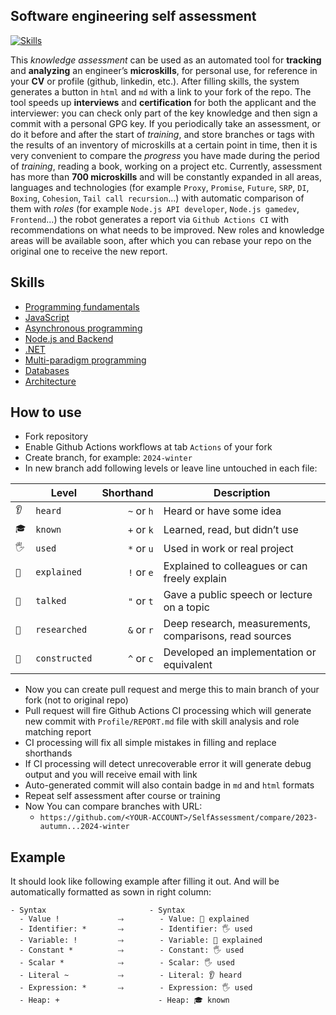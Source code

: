 ## Software engineering self assessment

[![Skills](https://img.shields.io/badge/Self_Assessment-68&nbsp;/&nbsp;289&nbsp;/&nbsp;731-009933?style=flat-square)](https://github.com/sashko2004-57/SelfAssessment/blob/main/Profile/REPORT.md)

This _knowledge assessment_ can be used as an automated tool for **tracking** and **analyzing** an engineer’s **microskills**, for personal use, for reference in your **CV** or profile (github, linkedin, etc.). After filling skills, the system generates a button in `html` and `md` with a link to your fork of the repo. The tool speeds up **interviews** and **certification** for both the applicant and the interviewer: you can check only part of the key knowledge and then sign a commit with a personal GPG key. If you periodically take an assessment, or do it before and after the start of _training_, and store branches or tags with the results of an inventory of microskills at a certain point in time, then it is very convenient to compare the _progress_ you have made during the period of _training_, reading a book, working on a project etc. Currently, assessment has more than **700 microskills** and will be constantly expanded in all areas, languages and technologies (for example `Proxy`, `Promise`, `Future`, `SRP`, `DI`, `Boxing`, `Cohesion`, `Tail call recursion`...) with automatic comparison of them with _roles_ (for example `Node.js API developer`, `Node.js gamedev`, `Frontend`...) the robot generates a report via `Github Actions CI` with recommendations on what needs to be improved. New roles and knowledge areas will be available soon, after which you can rebase your repo on the original one to receive the new report.

## Skills

- [Programming fundamentals](Skills/Programming.md)
- [JavaScript](Skills/JavaScript.md)
- [Asynchronous programming](Skills/Async.md)
- [Node.js and Backend](Skills/NodeJS.md)
- [.NET](Skills/DotNET.md)
- [Multi-paradigm programming](Skills/Paradigms.md)
- [Databases](Skills/Databases.md)
- [Architecture](Skills/Architecture.md)

## How to use

- Fork repository
- Enable Github Actions workflows at tab `Actions` of your fork
- Create branch, for example: `2024-winter`
- In new branch add following levels or leave line untouched in each file:

|      | Level         | Shorthand  | Description                                            |
| ---- | ------------- | ----------:| ------------------------------------------------------ |
| `👂` | `heard`       | `~` or `h` | Heard or have some idea                                |
| `🎓` | `known`       | `+` or `k` | Learned, read, but didn’t use                          |
| `🖐️` | `used`        | `*` or `u` | Used in work or real project                           |
| `🙋` | `explained`   | `!` or `e` | Explained to colleagues or can freely explain          |
| `📢` | `talked`      | `"` or `t` | Gave a public speech or lecture on a topic             |
| `🔬` | `researched`  | `&` or `r` | Deep research, measurements, comparisons, read sources |
| `🚀` | `constructed` | `^` or `c` | Developed an implementation or equivalent              |

- Now you can create pull request and merge this to main branch of your fork (not to original repo)
- Pull request will fire Github Actions CI processing which will generate new commit with `Profile/REPORT.md` file with skill analysis and role matching report
- CI processing will fix all simple mistakes in filling and replace shorthands
- If CI processing will detect unrecoverable error it will generate debug output and you will receive email with link
- Auto-generated commit will also contain badge in `md` and `html` formats
- Repeat self assessment after course or training
- Now You can compare branches with URL:
  - `https://github.com/<YOUR-ACCOUNT>/SelfAssessment/compare/2023-autumn...2024-winter`

## Example

It should look like following example after filling it out. And will be automatically formatted as sown in right column:

```
- Syntax                       - Syntax
  - Value !             ⤑        - Value: 🙋 explained
  - Identifier: *       ⤑        - Identifier: 🖐️ used
  - Variable: !         ⤑        - Variable: 🙋 explained
  - Constant *          ⤑        - Constant: 🖐️ used
  - Scalar *            ⤑        - Scalar: 🖐️ used
  - Literal ~           ⤑        - Literal: 👂 heard
  - Expression: *       ⤑        - Expression: 🖐️ used
  - Heap: +                      - Heap: 🎓 known
```
